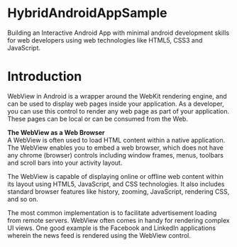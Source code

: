 # HybridAndroidAppSample
Building an Interactive Android App with minimal android development skills for web developers using web technologies like HTML5, CSS3 and JavaScript.

<h1>Introduction</h1>
WebView in Android is a wrapper around the WebKit rendering engine, and can be used to display web pages inside your application. As a developer, you can use this control to render any web page as part of your application. These pages can be local or can be consumed from the Web.

<b>The WebView as a Web Browser</b><br/>
A WebView is often used to load HTML content within a native application. The WebView enables you to embed a web browser, which does not have any chrome (browser) controls including window frames, menus, toolbars and scroll bars into your activity layout.

The WebView is capable of displaying online or offline web content within its layout using HTML5, JavaScript, and CSS technologies. It also includes standard browser features like history, zooming, JavaScript, rendering CSS, and so on.

The most common implementation is to facilitate advertisement loading from remote servers. WebView often comes in handy for rendering complex UI views. One good example is the Facebook and LinkedIn applications wherein the news feed is rendered using the WebView control.
